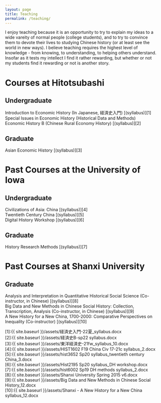 ```yaml
---
layout: page
title: Teaching
permalink: /teaching/
---
```


I enjoy teaching because it is an opportunity to try to explain my ideas to a wide vareity of normal people (college students), and to try to convince them to devote their lives to studying Chinese history (or at least see the world in new ways). I believe teaching requires the highest level of knowledge - from knowing, to understanding, to helping others understand. Insofar as it tests my intellect I find it rather rewarding, but whether or not my students find it rewarding or not is another story.

# Courses at Hitotsubashi
## Undergraduate
Introduction to Economic History (In Japanese, 経済史入門) [(syllabus)][1]  
Special Issues in Economic History (Historical Data and Methods)  
Economic History B (Chinese Rural Economy History) [(syllabus)][2]

## Graduate
Asian Economic History [(syllabus)][3]

# Past Courses at the University of Iowa
## Undergraduate
Civilizations of Asia: China [(syllabus)][4]  
Twentieth Century China [(syllabus)][5]  
Digital History Workshop [(syllabus)][6]  

## Graduate
History Research Methods [(syllabus)][7]

# Past Courses at Shanxi University
## Graduate
Analysis and Interpretation in Quantitative Historical Social Science (Co-instructor, in Chinese) [(syllabus)][8]  
Big Data and New Methods in Chinese Social History: Collection, Transcription, Analysis (Co-instructor, in Chinese) [(syllabus)][9]  
A New History for a New China, 1700-2000: Comparative Perspectives on Inequality (Co-instructor) [(syllabus)][10]

[1]:{{ site.baseurl }}/assets/経済史入門-22夏_syllabus.docx  
[2]:{{ site.baseurl }}/assets/経済史B-sp22 syllabus.docx  
[3]:{{ site.baseurl }}/assets/東洋経済史-21fw_syllabus_10.docx  
[4]:{{ site.baseurl }}/assets/HIST1602 F19 China Civ 17-21c syllabus_2.docx  
[5]:{{ site.baseurl }}/assets/hist3652 Sp20 syllabus_twentieth century China_3.docx  
[6]:{{ site.baseurl }}/assets/Hist2195 Sp20 syllabus_DH workshop.docx  
[7]:{{ site.baseurl }}/assets/hist6002 Sp19 DH methods syllabus_2.docx  
[8]:{{ site.baseurl }}/assets/Shanxi University Spring 2015 v6.docx  
[9]:{{ site.baseurl }}/assets/Big Data and New Methods in Chinese Social History_12.docx  
[10]:{{ site.baseurl }}/assets/Shanxi - A New History for a New China syllabus_12.docx
